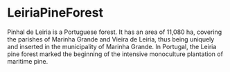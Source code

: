 # LeiriaPineForest

Pinhal de Leiria is a Portuguese forest. It has an area of 11,080 ha, covering the parishes of Marinha Grande and Vieira de Leiria, thus being uniquely and inserted in the municipality of Marinha Grande. In Portugal, the Leiria pine forest marked the beginning of the intensive monoculture plantation of maritime pine.
